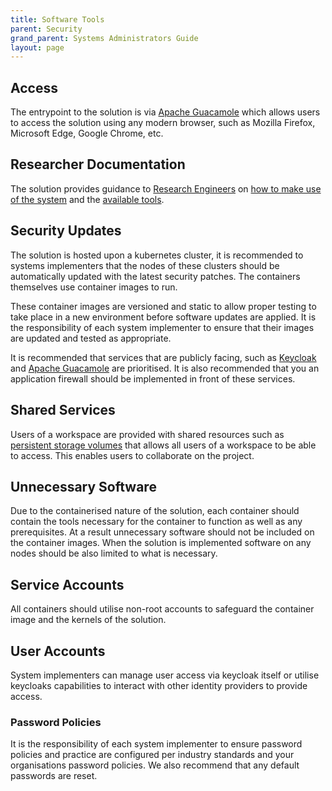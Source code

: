 ```yaml
---
title: Software Tools
parent: Security
grand_parent: Systems Administrators Guide
layout: page
---
```


## Access
The entrypoint to the solution is via [Apache Guacamole](../../Architecture/Virtual-Desktop-Infrastructure/Apache-Guacamole.md) which allows users to access the solution using any modern browser, such as Mozilla Firefox, Microsoft Edge, Google Chrome, etc.

## Researcher Documentation
The solution provides guidance to [Research Engineers](../../Researcher-Guide.md) on [how to make use of the system](../../Researcher-Guide/Getting-Started.md) and the [available tools](../../Researcher-Guide/Available-Tools.md).

## Security Updates
The solution is hosted upon a kubernetes cluster, it is recommended to systems implementers that the nodes of these clusters should be automatically updated with the latest security patches. The containers themselves use container images to run. 

These container images are versioned and static to allow proper testing to take place in a new environment before software updates are applied. It is the responsibility of each system implementer to ensure that their images are updated and tested as appropriate.

It is recommended that services that are publicly facing, such as [Keycloak](../../Architecture/Identity-and-Access-Management/Keycloak.md) and [Apache Guacamole](../../Architecture/Virtual-Desktop-Infrastructure/Apache-Guacamole.md) are prioritised. It is also recommended that you an application firewall should be implemented in front of these services. 

## Shared Services
Users of a workspace are provided with shared resources such as [persistent storage volumes](../../Architecture/Dynamic-Compute-Resource/PVCs.md) that allows all users of a workspace to be able to access. This enables users to collaborate on the project.

## Unnecessary Software
Due to the containerised nature of the solution, each container should contain the tools necessary for the container to function as well as any prerequisites. At a result unnecessary software should not be included on the container images. When the solution is implemented software on any nodes should be also limited to what is necessary. 

## Service Accounts 
All containers should utilise non-root accounts to safeguard the container image and the kernels of the solution.

## User Accounts
System implementers can manage user access via keycloak itself or utilise keycloaks capabilities to interact with other identity providers to provide access.

### Password Policies
It is the responsibility of each system implementer to ensure password policies and practice are configured per industry standards and your organisations password policies. We also recommend that any default passwords are reset.